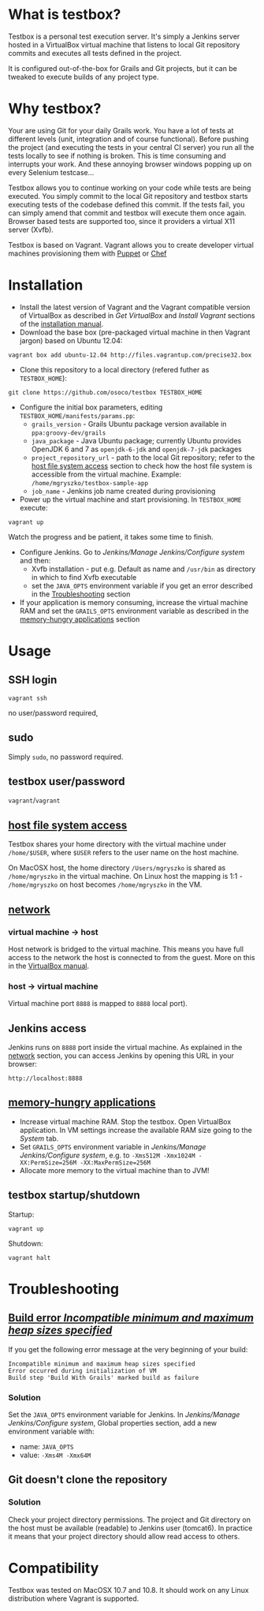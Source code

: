 # What is testbox?
Testbox is a personal test execution server. It's simply a Jenkins server hosted in a VirtualBox virtual machine that listens to local Git repository commits and executes all tests defined in the project.

It is configured out-of-the-box for Grails and Git projects, but it can be tweaked to execute builds of any project type.

# Why testbox?
Your are using Git for your daily Grails work. You have a lot of tests at different levels (unit, integration and of course functional). Before pushing the project (and executing the tests in your central CI server) you run all the tests locally to see if nothing is broken. This is time consuming and interrupts your work. And these annoying browser windows popping up on every Selenium testcase…

Testbox allows you to continue working on your code while tests are being executed. You simply commit to the local Git repository and testbox starts executing tests of the codebase defined this commit. If the tests fail, you can simply amend that commit and testbox will execute them once again. Browser based tests are supported too, since it providers a virtual X11 server (Xvfb).

Testbox is based on Vagrant. Vagrant allows you to create developer virtual machines provisioning them with [Puppet](http://puppetlabs.com/) or [Chef](http://www.opscode.com/chef/) 

# Installation
* Install the latest version of Vagrant and the Vagrant compatible version of VirtualBox as described in _Get VirtualBox_ and _Install Vagrant_ sections of the [installation manual](http://vagrantup.com/v1/docs/getting-started/).
* Download the base box (pre-packaged virtual machine in then Vagrant jargon) based on Ubuntu 12.04:

```
vagrant box add ubuntu-12.04 http://files.vagrantup.com/precise32.box
```
* Clone this repository to a local directory (refered futher as ``TESTBOX_HOME``):

```
git clone https://github.com/osoco/testbox TESTBOX_HOME
```
* Configure the initial box parameters, editing ``TESTBOX_HOME/manifests/params.pp``:
  * ``grails_version`` - Grails Ubuntu package version available in ``ppa:groovy-dev/grails``
  * ``java_package`` - Java Ubuntu package; currently Ubuntu provides OpenJDK 6 and 7 as ``openjdk-6-jdk`` and ``openjdk-7-jdk`` packages
  * ``project_repository_url`` - path to the local Git repository; refer to the [host file system access](#host_file_system_access) section to check how the host file system is accessible from the virtual machine. Example: ``/home/mgryszko/testbox-sample-app``
  * ``job_name`` - Jenkins job name created during provisioning
* Power up the virtual machine and start provisioning. In ``TESTBOX_HOME`` execute:

```
vagrant up
```
Watch the progress and be patient, it takes some time to finish.

* Configure Jenkins. Go to _Jenkins/Manage Jenkins/Configure system_ and then:
  * Xvfb installation - put e.g. Default as name and ``/usr/bin`` as directory in which to find Xvfb executable
  * set the ``JAVA_OPTS`` environment variable if you get an error described in the [Troubleshooting](#heap_size_error) section
* If your application is memory consuming, increase the virtual machine RAM and set the ```GRAILS_OPTS``` environment variable as described in the [memory-hungry applications](#memory_hungry_applications) section

# Usage
## SSH login
```
vagrant ssh
```
no user/password required,

## sudo
Simply ``sudo``, no password required.

## testbox user/password
``vagrant``/``vagrant``

## [host file system access](id:host_file_system_access)
Testbox shares your home directory with the virtual machine under ``/home/$USER``, where ``$USER`` refers to the user name on the host machine.

On MacOSX host, the home directory ``/Users/mgryszko`` is shared as ``/home/mgryszko`` in the virtual machine. On Linux host the mapping is 1:1 - ``/home/mgryszko`` on host becomes ``/home/mgryszko`` in the VM.

## [network](id:network)
### virtual machine -> host

Host network is bridged to the virtual machine. This means you have full access to the network the host is connected to from the guest. More on this in the [VirtualBox manual](http://www.virtualbox.org/manual/ch06.html).
### host -> virtual machine
Virtual machine port ``8888`` is mapped to ``8888`` local port).

## Jenkins access
Jenkins runs on ``8888`` port inside the virtual machine. As explained in the [network](#network) section, you can access Jenkins by opening this URL in your browser:

```
http://localhost:8888
```

## [memory-hungry applications](id:memory_hungry_applications)
* Increase virtual machine RAM. Stop the testbox. Open VirtualBox application. In VM settings increase the available RAM size going to the _System_ tab.
* Set ``GRAILS_OPTS`` environment variable in _Jenkins/Manage Jenkins/Configure system_, e.g. to ``-Xms512M -Xmx1024M -XX:PermSize=256M -XX:MaxPermSize=256M``
* Allocate more memory to the virtual machine than to JVM!

## testbox startup/shutdown
Startup:

```
vagrant up
```

Shutdown:

```
vagrant halt
```

# Troubleshooting
## [Build error _Incompatible minimum and maximum heap sizes specified_](id:heap_size_error)
If you get the following error message at the very beginning of your build:

```
Incompatible minimum and maximum heap sizes specified
Error occurred during initialization of VM
Build step 'Build With Grails' marked build as failure
```
### Solution
Set the ``JAVA_OPTS`` environment variable for Jenkins. In _Jenkins/Manage Jenkins/Configure system_, Global properties section, add a new environment variable with:

* name: ``JAVA_OPTS``
* value: ``-Xms4M -Xmx64M``

## Git doesn't clone the repository
### Solution
Check your project directory permissions. The project and Git directory on the host must be available (readable) to Jenkins user (tomcat6). In practice it means that your project directory should allow read access to others.

# Compatibility
Testbox was tested on MacOSX 10.7 and 10.8. It should work on any Linux distribution where Vagrant is supported.

